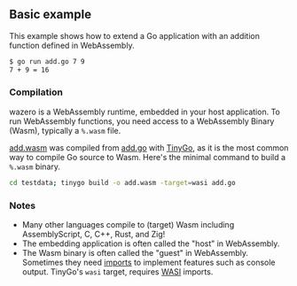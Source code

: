 ## Basic example

This example shows how to extend a Go application with an addition function
defined in WebAssembly.

```bash
$ go run add.go 7 9
7 + 9 = 16
```

### Compilation

wazero is a WebAssembly runtime, embedded in your host application. To run
WebAssembly functions, you need access to a WebAssembly Binary (Wasm),
typically a `%.wasm` file.

[add.wasm](testdata/add.wasm) was compiled from [add.go](testdata/add.go) with
[TinyGo][1], as it is the most common way to compile Go source to Wasm. Here's
the minimal command to build a `%.wasm` binary.

```bash
cd testdata; tinygo build -o add.wasm -target=wasi add.go
```

### Notes

* Many other languages compile to (target) Wasm including AssemblyScript, C,
  C++, Rust, and Zig!
* The embedding application is often called the "host" in WebAssembly.
* The Wasm binary is often called the "guest" in WebAssembly. Sometimes they
  need [imports](../../imports) to implement features such as console output.
  TinyGo's `wasi` target, requires [WASI][2] imports.

[1]: https://wazero.io/languages/tinygo
[2]: https://wazero.io/specs/#wasi
